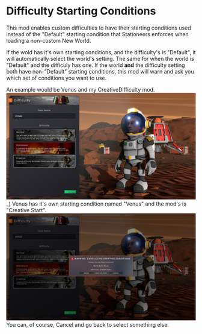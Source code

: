 ﻿# Difficulty Starting Conditions
This mod enables custom difficulties to have their starting conditions used instead of the "Default" starting condition that Stationeers enforces when loading a non-custom New World.

If the wold has it's own starting conditions, and the difficulty's is "Default", it will automatically select the world's setting. The same for when the world is "Default" and the difficuly has one.
If the world **and** the difficulty setting both have non-"Default" starting conditions, this mod will warn and ask you which set of conditions you want to use.

An example would be Venus and my CreativeDifficulty mod.
![Difficulty Selection](./images/difficulty_selection.jpg)_)
Venus has it's own starting condition named "Venus" and the mod's is "Creative Start".
![Warning Popup](./images/warning_popup.jpg)
You can, of course, Cancel and go back to select something else.